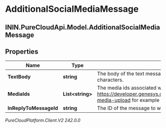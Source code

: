 # AdditionalSocialMediaMessage

## ININ.PureCloudApi.Model.AdditionalSocialMediaMessage

## Properties

|Name | Type | Description | Notes|
|------------ | ------------- | ------------- | -------------|
| **TextBody** | **string** | The body of the text message.  Maximum character count is 2000 characters. | [optional] |
| **MediaIds** | **List&lt;string&gt;** | The media ids associated with the text message. See https://developer.genesys.cloud/api/rest/v2/conversations/messaging-media-upload for example usage. | [optional] |
| **InReplyToMessageId** | **string** | The ID of the message to which this request is replying. | |



_PureCloudPlatform.Client.V2 242.0.0_
